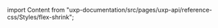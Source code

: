 
import Content from "uxp-documentation/src/pages/uxp-api/reference-css/Styles/flex-shrink";

<Content query="product=photoshop"/>
